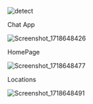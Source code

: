 ![detect](https://github.com/ahmedjr5050/pro5-main/assets/124111547/cf60987e-becc-4329-a483-d1ce8d0dff33)

 Chat App

![Screenshot_1718648426](https://github.com/ahmedjr5050/pro5/assets/124111547/0c8c3082-bb5c-46dd-952b-400ada29f36b)

  HomePage 

![Screenshot_1718648477](https://github.com/ahmedjr5050/pro5/assets/124111547/21b974fc-66e4-4544-9f0c-a9d49d96d976)

Locations

![Screenshot_1718648491](https://github.com/ahmedjr5050/pro5/assets/124111547/2e43bd8c-c61f-47f9-b600-2e130f6f814a)
